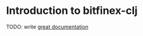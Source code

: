 # Introduction to bitfinex-clj

TODO: write [great documentation](http://jacobian.org/writing/what-to-write/)

